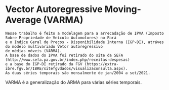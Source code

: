 # Vector Autoregressive Moving-Average (VARMA)

    Nesse trabalho é feito a modelagem para a arrecadação de IPVA (Imposto Sobre Propriedade de Veículo Automotores) no Pará
    e o Índice Geral de Preços - Disponibilidade Interna (IGP-DI), atráves do modelo multivariado Vetor autoregressivo
    de médias móveis (VARMA).
    A base de dados do IPVA foi retirado do site da SEFA (http://www.sefa.pa.gov.br/index.php/receitas-despesas)
    e a base do IGP-DI retirado da FGV (https://extra-ibre.fgv.br/IBRE/sitefgvdados/visualizaconsulta.aspx).
    As duas séries temporais são mensalmente de jan/2004 a set/2021. 
    
VARMA é a generalização do ARMA para várias séries temporais.

